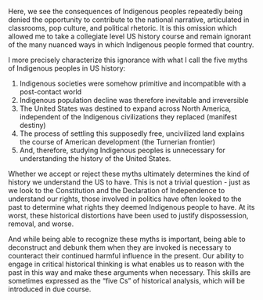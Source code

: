 Here, we see the consequences of Indigenous peoples repeatedly being denied the opportunity to contribute to the national narrative, articulated in classrooms, pop culture, and political rhetoric. It is this omission which allowed me to take a collegiate level US history course and remain ignorant of the many nuanced ways in which Indigenous people formed that country.

I more precisely characterize this ignorance with what I call the five myths of Indigenous peoples in US history:

1. Indigenous societies were somehow primitive and incompatible with a post-contact world
1. Indigenous population decline was therefore inevitable and irreversible
1. The United States was destined to expand across North America, independent of the Indigenous civilizations they replaced (manifest destiny)
1. The process of settling this supposedly free, uncivilized land explains the course of American development (the Turnerian frontier)
1. And, therefore, studying Indigenous peoples is unnecessary for understanding the history of the United States.

Whether we accept or reject these myths ultimately determines the kind of history we understand the US to have. This is not a trivial question - just as we look to the Constitution and the Declaration of Independence to understand our rights, those involved in politics have often looked to the past to determine what rights they deemed Indigenous people to have. At its worst, these historical distortions have been used to justify dispossession, removal, and worse.

And while being able to recognize these myths is important, being able to deconstruct and debunk them when they are invoked is necessary to counteract their continued harmful influence in the present. Our ability to engage in critical historical thinking is what enables us to reason with the past in this way and make these arguments when necessary. This skills are sometimes expressed as the “five Cs” of historical analysis, which will be introduced in due course.
